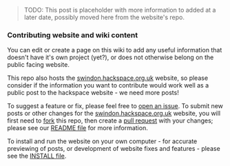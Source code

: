 > TODO: This post is placeholder with more information to added at a later date, possibly moved here from the website's repo.

### Contributing website and wiki content

You can edit or create a page on this wiki to add any useful information that doesn't have it's own project (yet?), or does not otherwise belong on the public facing website.

[snhack organisation]: https://github.com/snhack

This repo also hosts the [swindon.hackspace.org.uk] website, so please consider if the information you want to contribute would work well as a public post to the hackspace website - we need more posts!

To suggest a feature or fix, please feel free to [open an issue](https://help.github.com/articles/github-glossary#issue).  To submit new posts or other changes for the [swindon.hackspace.org.uk] website, you will first need to [fork] this repo, then create a [pull request] with your changes; please see our [README file] for more information.

[swindon.hackspace.org.uk]: http://swindon.hackspace.org.uk/
[README file]: https://github.com/snhack/snhack.github.com/blob/master/README.md
[INSTALL file]: https://github.com/snhack/snhack.github.com/blob/master/INSTALL.md

[fork]: https://help.github.com/articles/fork-a-repo
[pull request]: https://help.github.com/articles/using-pull-requests

To install and run the website on your own computer - for accurate previewing of posts, or development of website fixes and features - please see the [INSTALL file].